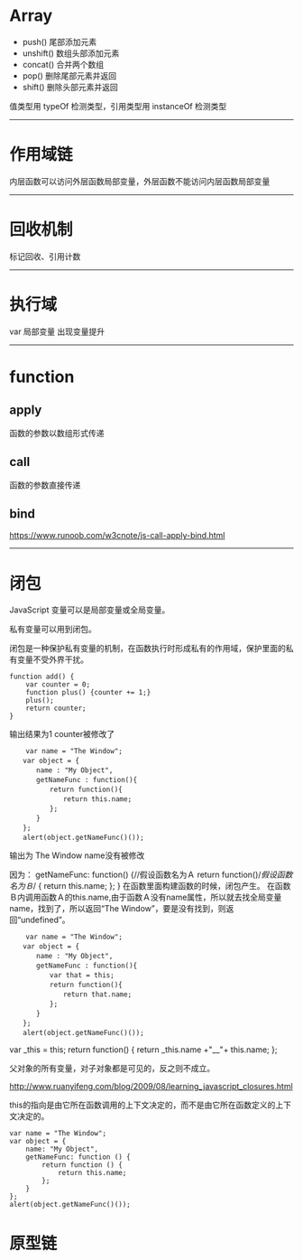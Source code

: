 
# Array

- push() 尾部添加元素
- unshift() 数组头部添加元素
- concat() 合并两个数组
- pop() 删除尾部元素并返回
- shift() 删除头部元素并返回

值类型用 typeOf 检测类型，引用类型用 instanceOf 检测类型

---

# 作用域链

内层函数可以访问外层函数局部变量，外层函数不能访问内层函数局部变量

---

# 回收机制

标记回收、引用计数

---

# 执行域
var 局部变量
出现变量提升

---
# function

## apply

函数的参数以数组形式传递

## call

函数的参数直接传递

## bind

https://www.runoob.com/w3cnote/js-call-apply-bind.html

---

# 闭包
JavaScript 变量可以是局部变量或全局变量。

私有变量可以用到闭包。

闭包是一种保护私有变量的机制，在函数执行时形成私有的作用域，保护里面的私有变量不受外界干扰。

```
function add() {
    var counter = 0;
    function plus() {counter += 1;}
    plus();    
    return counter; 
}
```
输出结果为1
counter被修改了


```
    var name = "The Window";
　　var object = {
　　　　name : "My Object",
　　　　getNameFunc : function(){
　　　　　　return function(){
　　　　　　　　return this.name;
　　　　　　};
　　　　}
　　};
　　alert(object.getNameFunc()());
```
输出为 The Window
name没有被修改

因为：
getNameFunc: function() {//假设函数名为Ａ
return function()/*假设函数名为Ｂ*/ { return this.name; };
}
在函数里面构建函数的时候，闭包产生。
在函数Ｂ内调用函数Ａ的this.name,由于函数Ａ没有name属性，所以就去找全局变量name，找到了，所以返回“The Window”，要是没有找到，则返回“undefined”。


```
    var name = "The Window";
　　var object = {
　　　　name : "My Object",
　　　　getNameFunc : function(){
　　　　　　var that = this;
　　　　　　return function(){
　　　　　　　　return that.name;
　　　　　　};
　　　　}
　　};
　　alert(object.getNameFunc()());
```
var _this = this;
return function() { return _this.name +"__"+ this.name; };


父对象的所有变量，对子对象都是可见的，反之则不成立。

http://www.ruanyifeng.com/blog/2009/08/learning_javascript_closures.html


this的指向是由它所在函数调用的上下文决定的，而不是由它所在函数定义的上下文决定的。

```
var name = "The Window";
var object = {
    name: "My Object",
    getNameFunc: function () {
        return function () {
            return this.name;
        };
    }
};
alert(object.getNameFunc()());
```

# 原型链





